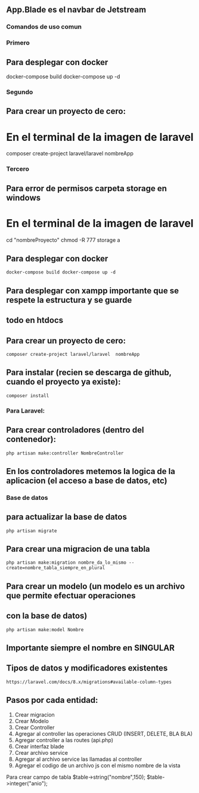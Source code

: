 ## App.Blade es el navbar de Jetstream


### Comandos de uso comun
### Primero
## Para desplegar con docker

   docker-compose build
   docker-compose up -d


### Segundo
## Para crear un proyecto de cero:
# En el terminal de la imagen de laravel

   composer create-project laravel/laravel nombreApp


### Tercero
## Para error de permisos carpeta storage en windows
# En el terminal de la imagen de laravel

   cd "nombreProyecto"
   chmod -R 777 storage 
   a










## Para desplegar con docker
``
    docker-compose build
    docker-compose up -d
``
## Para desplegar con xampp importante que se respete la estructura y se guarde
## todo en htdocs

## Para crear un proyecto de cero:
``
  composer create-project laravel/laravel  nombreApp
``

## Para instalar (recien se descarga de github, cuando el proyecto ya existe):
``
    composer install
``

### Para Laravel:

## Para crear controladores (dentro del contenedor):

``
    php artisan make:controller NombreController
``
## En los controladores metemos la logica de la aplicacion (el acceso a base de datos, etc)

### Base de datos

## para actualizar la base de datos

``
    php artisan migrate
``

## Para crear una migracion de una tabla
``
    php artisan make:migration nombre_da_lo_mismo --create=nombre_tabla_siempre_en_plural
``

## Para crear un modelo (un modelo es un archivo que permite efectuar operaciones
## con la base de datos)
``
    php artisan make:model Nombre
``
## Importante siempre el nombre en SINGULAR

## Tipos de datos y modificadores existentes
``
https://laravel.com/docs/8.x/migrations#available-column-types
``

## Pasos por cada entidad:
1. Crear migracion
2. Crear Modelo
3. Crear Controller
4. Agregar al controller las operaciones CRUD (INSERT, DELETE, BLA BLA)
5. Agregar controller a las routes (api.php)
6. Crear interfaz blade
7. Crear archivo service
8. Agregar al archivo service las llamadas al controller
9. Agregar el codigo de un archivo js con el mismo nombre de la vista

Para crear campo de tabla
$table->string("nombre",150);
$table->integer("anio");